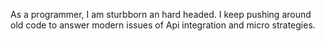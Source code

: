 As a programmer, I am sturbborn an hard headed.  I keep pushing around old code to answer modern issues of Api integration and micro strategies.